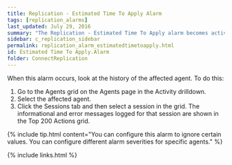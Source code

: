 ```yaml
---
title: Replication - Estimated Time To Apply Alarm
tags: [replication_alarms]
last_updated: July 29, 2016
summary: "The Replication - Estimated Time To Apply alarm becomes active when the amount of time required to deliver commands to the subscriber exceeds a thresholds."
sidebar: c_replication_sidebar
permalink: replication_alarm_estimatedtimetoapply.html
id: Estimated Time To Apply.Alarm
folder: ConnectReplication
---
```



When this alarm occurs, look at the history of the affected agent. To do this:

1. Go to the Agents grid on the Agents page in the Activity drilldown.
2. Select the affected agent.
3. Click the Sessions tab and then select a session in the grid. The informational and error messages logged for that session are shown in the Top 200 Actions grid.

{% include tip.html content="You can configure this alarm to ignore certain values. You can configure different alarm severities for specific agents." %}


{% include links.html %}
